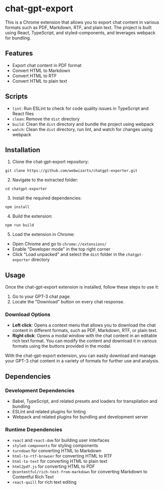 chat-gpt-export
===============

This is a Chrome extension that allows you to export chat content in various formats such as PDF, Markdown, RTF, and plain text. The project is built using React, TypeScript, and styled-components, and leverages webpack for bundling.

Features
--------

*   Export chat content in PDF format
*   Convert HTML to Markdown
*   Convert HTML to RTF
*   Convert HTML to plain text

Scripts
-------

*   `lint`: Run ESLint to check for code quality issues in TypeScript and React files
*   `clean`: Remove the `dist` directory
*   `build`: Clean the `dist` directory and bundle the project using webpack
*   `watch`: Clean the `dist` directory, run lint, and watch for changes using webpack


Installation
------------

1.  Clone the chat-gpt-export repository:

`git clone https://github.com/webwizarts/chatgpt-exporter.git`

2.  Navigate to the extracted folder:

`cd chatgpt-exporter`

3.  Install the required dependencies:

`npm install`

4.  Build the extension:

`npm run build`

5.  Load the extension in Chrome:

*   Open Chrome and go to `chrome://extensions/`
*   Enable "Developer mode" in the top right corner
*   Click "Load unpacked" and select the `dist` folder in the `chatgpt-exporter` directory

Usage
-----

Once the chat-gpt-export extension is installed, follow these steps to use it:

1.  Go to your GPT-3 chat page.
2.  Locate the "Download" button on every chat response.

### Download Options

*   **Left click**: Opens a context menu that allows you to download the chat content in different formats, such as PDF, Markdown, RTF, or plain text.
*   **Right click**: Opens a modal window with the chat content in an editable rich text format. You can modify the content and download it in various formats using the buttons provided in the modal.

With the chat-gpt-export extension, you can easily download and manage your GPT-3 chat content in a variety of formats for further use and analysis.

Dependencies
------------

### Development Dependencies

*   Babel, TypeScript, and related presets and loaders for transpilation and bundling
*   ESLint and related plugins for linting
*   Webpack and related plugins for bundling and development server

### Runtime Dependencies

*   `react` and `react-dom` for building user interfaces
*   `styled-components` for styling components
*   `turndown` for converting HTML to Markdown
*   `html-to-rtf-browser` for converting HTML to RTF
*   `html-to-text` for converting HTML to plain text
*   `html2pdf.js` for converting HTML to PDF
*   `@contentful/rich-text-from-markdown` for converting Markdown to Contentful Rich Text
*   `react-quill` for rich text editing
